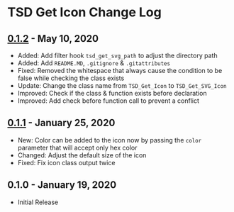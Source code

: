 # TSD Get Icon Change Log

## [0.1.2] - May 10, 2020
- Added: Add filter hook `tsd_get_svg_path` to adjust the directory path
- Added: Add `README.MD`, `.gitignore` & `.gitattributes`
- Fixed: Removed the whitespace that always cause the condition to be false while checking the class exists
- Update: Change the class name from `TSD_Get_Icon` to `TSD_Get_SVG_Icon`
- Improved: Check if the class & function exists before declaration
- Improved: Add check before function call to prevent a conflict

[0.1.2]: https://github.com/TremiDkhar/tsd-get-svg-icon/compare/0.1.1...0.1.2

## [0.1.1] - January 25, 2020
- New: Color can be added to the icon now by passing the `color` parameter that will accept only hex color
- Changed: Adjust the default size of the icon
- Fixed: Fix icon class output twice

[0.1.1]: https://github.com/TremiDkhar/tsd-get-svg-icon/compare/0.1.0...0.1.1

## 0.1.0 - January 19, 2020
- Initial Release